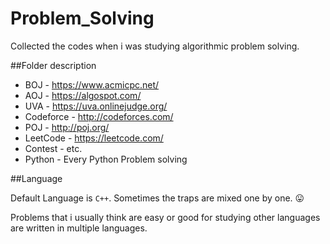 ﻿# Problem_Solving
Collected the codes when i was studying algorithmic problem solving.

##Folder description

- BOJ - https://www.acmicpc.net/
- AOJ - https://algospot.com/
- UVA - https://uva.onlinejudge.org/
- Codeforce - http://codeforces.com/
- POJ - http://poj.org/
- LeetCode - https://leetcode.com/
- Contest - etc.
- Python - Every Python Problem solving

##Language

Default Language is `C++`. Sometimes the traps are mixed one by one. 😛

Problems that i usually think are easy or good for studying other languages are written in multiple languages.